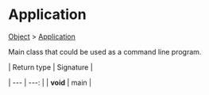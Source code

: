 
# Application

[Object]() > [Application](nullfr/faylixe/googlecodejam/client/application/Application.md)


<p>Main class that could be used as a command line program.</p>
| Return type | Signature |

| --- | ---: |
| **void** | main |
